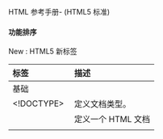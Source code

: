  HTML 参考手册- (HTML5 标准)  

#### 功能排序

 New : HTML5 新标签

 

|标签|描述|
|:--|:--|
|基础| |
| <!DOCTYPE> |定义文档类型。|
|<html>|定义一个 HTML 文档|
|<title>|为文档定义一个标题 |
|<body>|定义文档的主体|
|<h1> to <h6>|定义 HTML 标题|
|<p>|定义一个段落|
|<br>|定义简单的折行。|
|<hr>|定义水平线。|
|<!--...-->|定义一个注释|
|格式| |
|<acronym>| HTML5不再支持。 定义只取首字母的缩写。|
|<abbr>|定义一个缩写。|
|<address>|定义文档作者或拥有者的联系信息。|
|<b>|定义粗体文本。|
| <bdi>New |允许您设置一段文本，使其脱离其父元素的文本方向设置。|
|<bdo>|定义文本的方向。|
|<big>| HTML5不再支持。 定义大号文本。|
|<blockquote>|定义块引用。|
|<center>| HTML5不再支持。 HTML 4.01 已废弃。定义居中文本。|
|<cite>|定义引用(citation)。|
|<code>|定义计算机代码文本。|
|<del>|定义被删除文本。|
|<dfn>|定义定义项目。|
|<em>|定义强调文本。 |
|<font>| HTML5不再支持。 HTML 4.01 已废弃。 定义文本的字体、尺寸和颜色|
|<i>|定义斜体文本。|
|<ins>|定义被插入文本。|
|<kbd>|定义键盘文本。|
| <mark>New |定义带有记号的文本。|
| <meter>New |定义度量衡。仅用于已知最大和最小值的度量。|
|<pre>|定义预格式文本|
| <progress>New |定义运行中的任务进度（进程）。|
|<q>|定义短的引用。|
| <rp>New |定义不支持 ruby 元素的浏览器所显示的内容。|
| <rt>New |定义字符（中文注音或字符）的解释或发音。|
| <ruby>New |定义 ruby 注释（中文注音或字符）。|
|<s>|定义加删除线的文本。|
|<samp>|定义计算机代码样本。|
|<small>|定义小号文本。|
|<strike>| HTML5不再支持。 HTML 4.01 已废弃。 定义加删除线的文本。|
|<strong>|定义语气更为强烈的强调文本。|
|<sub>|定义下标文本。|
|<sup>|定义上标文本。|
| <time>New |定义一个日期/时间|
|<tt>| HTML5不再支持。 定义打字机文本。|
|<u>|定义下划线文本。|
|<var>|定义文本的变量部分。|
| <wbr>New |规定在文本中的何处适合添加换行符。|
|表单| |
|<form>|定义一个 HTML 表单，用于用户输入。|
|<input>|定义一个输入控件|
|<textarea>|定义多行的文本输入控件。|
|<button>|定义按钮。|
|<select>|定义选择列表（下拉列表）。|
|<optgroup>|定义选择列表中相关选项的组合。|
|<option>|定义选择列表中的选项。|
|<label>|定义 input 元素的标注。|
|<fieldset>|定义围绕表单中元素的边框。|
|<legend>|定义 fieldset 元素的标题。|
| <datalist>New |规定了 input 元素可能的选项列表。|
| <keygen>New |规定用于表单的密钥对生成器字段。|
| <output>New |定义一个计算的结果|
|框架| |
|<frame>| HTML5不再支持。 定义框架集的窗口或框架。|
|<frameset>| HTML5不再支持。定义框架集。|
|<noframes>| HTML5不再支持。 定义针对不支持框架的用户的替代内容。|
|<iframe>|定义内联框架。|
|图像| |
|<img>|定义图像。|
|<map>|定义图像映射。 |
|<area>|定义图像地图内部的区域。|
| <canvas>New |通过脚本（通常是 JavaScript）来绘制图形（比如图表和其他图像）。|
| <figcaption>New |定义一个 caption for a <figure> element|
| <figure>New |figure 标签用于对元素进行组合。|
|Audio/Video| |
| <audio>New |定义声音，比如音乐或其他音频流。|
| <source>New |定义media元素 (<video> 和 <audio>)的媒体资源。media |
| <track>New |为媒体(<video> 和 <audio>)元素定义外部文本轨道。|
| <video>New |定义一个音频或者视频|
|链接| |
|<a>|定义一个链接|
|<link>|定义文档与外部资源的关系。|
| <nav>New |定义导航链接|
|列表| |
|<ul>|定义一个无序列表|
|<ol>|定义一个有序列表|
|<li>|定义一个列表项|
|<dir>| HTML5不再支持。 HTML 4.01 已废弃。 定义目录列表。|
|<dl>|定义一个定义列表|
|<dt>|定义一个定义定义列表中的项目。|
|<dd>|定义定义列表中项目的描述。|
|<menu>|定义菜单列表。|
| <command>New |定义用户可能调用的命令（比如单选按钮、复选框或按钮）。|
|表格| |
|<table>|定义一个表格|
|<caption>|定义表格标题。|
|<th>|定义表格中的表头单元格。|
|<tr>|定义表格中的行。|
|<td>|定义表格中的单元。|
|<thead>|定义表格中的表头内容。|
|<tbody>|定义表格中的主体内容。|
|<tfoot>|定义表格中的表注内容（脚注）。|
|<col>|定义表格中一个或多个列的属性值。|
|<colgroup>|定义表格中供格式化的列组。|
|样式/节| |
|<style>|定义文档的样式信息。|
|<div>|定义文档中的节。|
|<span>|定义文档中的节。|
| <header>New |定义一个文档头部部分|
| <footer>New |定义一个文档底部|
| <section>New |定义了文档的某个区域|
| <article>New |定义一个文章内容|
| <aside>New |定义其所处内容之外的内容。|
| <details>New |定义了用户可见的或者隐藏的需求的补充细节。|
| <dialog>New |定义一个对话框或者窗口|
| <summary>New |定义一个可见的标题。 当用户点击标题时会显示出详细信息。|
|元信息| |
|<head>|定义关于文档的信息|
|<meta>|定义关于 HTML 文档的元信息。|
|<base>|定义页面中所有链接的默认地址或默认目标。|
|<basefont>| HTML5不再支持。 HTML 4.01 已废弃。 定义页面中文本的默认字体、颜色或尺寸。|
|程序| |
|<script>|定义客户端脚本。|
|<noscript>|定义针对不支持客户端脚本的用户的替代内容。|
|<applet>| HTML5不再支持。 HTML 4.01 已废弃。 定义嵌入的 applet。|
| <embed>New |定义了一个容器，用来嵌入外部应用或者互动程序（插件）。|
|<object>|定义嵌入的对象。|
|<param>|定义对象的参数。|



